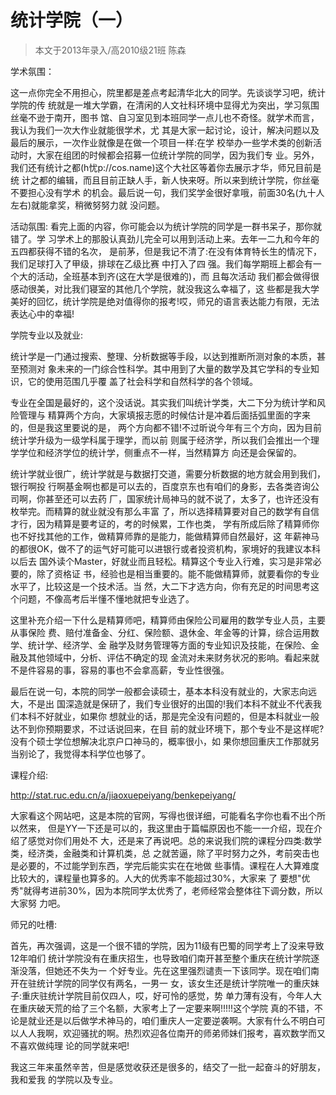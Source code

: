 # 统计学院（一）



> 本文于2013年录入/高2010级21班 陈森

 

学术氛围： 

这一点你完全不用担心，院里都是差点考起清华北大的同学。先谈谈学习吧，统计学院的传 统就是一堆大学霸，在清闲的人文社科环境中显得尤为突出，学习氛围丝毫不逊于南开，图书 馆、自习室见到本班同学一点儿也不奇怪。就学术而言，我认为我们一次大作业就能很学术，尤 其是大家一起讨论，设计，解决问题以及最后的展示，一次作业就像是在做一个项目一样:在学 校举办一些学术类的创新活动时，大家在组团的时候都会招募一位统计学院的同学，因为我们专 业。另外，我们还有统计之都(h忧p://cos.name)这个大社区等着你去展示才华，师兄目前是统 计之都的编辑，而且目前正缺人手，新人快来呀。所以来到统计学院，你丝毫不要担心没有学术 的机会。最后说一句，我们奖学金很好拿哦，前面30名(九十人左右)就能拿奖，稍微努努力就 没问题。 

活动氛围: 看完上面的内容，你可能会以为统计学院的同学是一群书呆子，那你就错了。学 习学术上的那股认真劲儿完全可以用到活动上来。去年一二九和今年的五四都获得不错的名次， 是前茅，但是我记不清了:在没有体育特长生的情况下，我们足球打入了甲级，排球在乙级比赛 中打入了四 强。我们每学期班上都会有一个大的活动，全班基本到齐(这在大学是很难的)，而 且每次活动 我们都会做得很感动很美，对比我们寝室的其他几个学院，就没我这么幸福了，这 些都是我大学美好的回忆，统计学院是绝对值得你的报考!哎，师兄的语言表达能力有限，无法 表达心中的幸福! 

学院专业以及就业:  

统计学是一门通过搜索、整理、分析数据等手段，以达到推断所测对象的本质，甚至预测对 象未来的一门综合性科学。其中用到了大量的数学及其它学科的专业知识，它的使用范围几乎覆 盖了社会科学和自然科学的各个领域。 

专业在全国是最好的，这个没话说。其实我们叫统计学类，大二下分为统计学和风险管理与 精算两个方向，大家填报志愿的时候估计是冲着后面括弧里面的字来的，但是我这里要说的是， 两个方向都不错!不过昕说今年有三个方向，因为目前统计学升级为一级学科属于理学，而以前 则属于经济学，所以我们会推出一个理学学位和经济学位的统计学，侧重点不一样，当然精算方 向还是会保留的。 

统计学就业很广，统计学就是与数据打交道，需要分析数据的地方就会用到我们，银行啊投 行啊基金啊也都是可以去的，百度京东也有咱们的身影，去各类咨询公司啊，你甚至还可以去药 厂，国家统计局神马的就不说了，太多了，也许还没有枚举完。而精算的就业就没有那么丰富 了，所以选择精算要对自己的数学有自信才行，因为精算是要考证的，考的时候累，工作也类， 学有所成后除了精算师你也不好找其他的工作，做精算师靠的是能力，能做精算师自然最好，这 年薪神马的都很OK，做不了的运气好可能可以进银行或者投资机构，家境好的我建议本科以后去 国外读个Master，好就业而且轻松。精算这个专业入行难，实习是非常必要的，除了资格证 书，经验也是相当重要的。能不能做精算师，就要看你的专业水平了，比较这是一个技术活。当 然，大二下才选方向，你有充足的时间思考这个问题，不像高考后半懂不懂地就把专业选了。  

这里补充介绍一下什么是精算师吧，精算师由保险公司雇用的数学专业人员，主要从事保险 费、赔付准备金、分红、保险额、退休金、年金等的计算，综合运用数学、统计学、经济学、金 融学及财务管理等方面的专业知识及技能，在保险、金融及其他领域中，分析、评估不确定的现 金流对未来财务状况的影响。看起来就不是件容易的事，容易的事也不会拿高薪，专业性很强。 

最后在说一句，本院的同学一般都会读硕士，基本本科没有就业的，大家志向远大，不是出 国深造就是保研了，我们专业很好的出国的!我们本科不就业不代表我们本科不好就业，如果你 想就业的话，那是完全没有问题的，但是本科就业一般达不到你预期要求，不过话说回来，在目 前的就业环境下，那个专业不是这样呢?没有个硕士学位想解决北京户口神马的，概率很小，如 果你想回重庆工作那就另当别论了，我觉得本科学位也够了。 

课程介绍: 

http://stat.ruc.edu.cn/a/jiaoxuepeiyang/benkepeiyang/ 

大家看这个网站吧，这是本院的官网，写得也很详细，可能看名字你也看不出个所以然来， 但是YY一下还是可以的，我这里由于篇幅原因也不能一一介绍，现在介绍了感觉对你们用处不 大，还是来了再说吧。总的来说我们院的课程分四类:数学类，经济类，金融类和计算机类，总 之就苦逼，除了平时努力之外，考前突击也是必要的，不过能学到东西，学完后能实实在在地做 些事情。课程在人大算难度比较大的，课程量也算多的。人大的优秀率不能超过30%，大家来 了 要想"优秀"就得考进前30%，因为本院同学太优秀了，老师经常会整体往下调分数，所以 大家努 力吧。 

师兄的吐槽:  

首先，再次强调，这是一个很不错的学院，因为11级有巴蜀的同学考上了没来导致12年咱们 统计学院没有在重庆招生，也导致咱们南开甚至整个重庆在统计学院逐渐没落，但她还不失为一 个好专业。先在这里强烈谴责一下该同学。现在咱们南开在驻统计学院的同学仅有两名，一男一 女，该女生还是统计学院唯一的重庆妹子:重庆驻统计学院目前仅四人，哎，好可怜的感觉，势 单力薄有没有，今年人大在重庆破天荒的给了三个名额，大家考上了一定要来啊!!!!!这个学院 真的不错，不论是就业还是以后做学术神马的，咱们重庆人一定要逆袭啊。大家有什么不明白可 以人人我啊，欢迎骚扰的啊。热烈欢迎各位南开的师弟师妹们报考，喜欢数学而又不喜欢做纯理 论的同学就来吧! 

我这三年来虽然辛苦，但是感觉收获还是很多的，结交了一批一起奋斗的好朋友，我和爱我 的学院以及专业。  